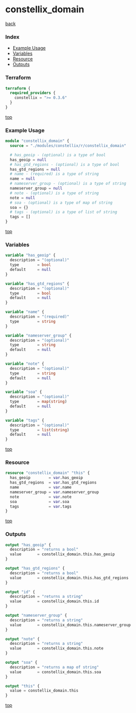 # constellix_domain

[back](../constellix.md)

### Index

- [Example Usage](#example-usage)
- [Variables](#variables)
- [Resource](#resource)
- [Outputs](#outputs)

### Terraform

```terraform
terraform {
  required_providers {
    constellix = ">= 0.3.6"
  }
}
```

[top](#index)

### Example Usage

```terraform
module "constellix_domain" {
  source = "./modules/constellix/r/constellix_domain"

  # has_geoip - (optional) is a type of bool
  has_geoip = null
  # has_gtd_regions - (optional) is a type of bool
  has_gtd_regions = null
  # name - (required) is a type of string
  name = null
  # nameserver_group - (optional) is a type of string
  nameserver_group = null
  # note - (optional) is a type of string
  note = null
  # soa - (optional) is a type of map of string
  soa = {}
  # tags - (optional) is a type of list of string
  tags = []
}
```

[top](#index)

### Variables

```terraform
variable "has_geoip" {
  description = "(optional)"
  type        = bool
  default     = null
}

variable "has_gtd_regions" {
  description = "(optional)"
  type        = bool
  default     = null
}

variable "name" {
  description = "(required)"
  type        = string
}

variable "nameserver_group" {
  description = "(optional)"
  type        = string
  default     = null
}

variable "note" {
  description = "(optional)"
  type        = string
  default     = null
}

variable "soa" {
  description = "(optional)"
  type        = map(string)
  default     = null
}

variable "tags" {
  description = "(optional)"
  type        = list(string)
  default     = null
}
```

[top](#index)

### Resource

```terraform
resource "constellix_domain" "this" {
  has_geoip        = var.has_geoip
  has_gtd_regions  = var.has_gtd_regions
  name             = var.name
  nameserver_group = var.nameserver_group
  note             = var.note
  soa              = var.soa
  tags             = var.tags
}
```

[top](#index)

### Outputs

```terraform
output "has_geoip" {
  description = "returns a bool"
  value       = constellix_domain.this.has_geoip
}

output "has_gtd_regions" {
  description = "returns a bool"
  value       = constellix_domain.this.has_gtd_regions
}

output "id" {
  description = "returns a string"
  value       = constellix_domain.this.id
}

output "nameserver_group" {
  description = "returns a string"
  value       = constellix_domain.this.nameserver_group
}

output "note" {
  description = "returns a string"
  value       = constellix_domain.this.note
}

output "soa" {
  description = "returns a map of string"
  value       = constellix_domain.this.soa
}

output "this" {
  value = constellix_domain.this
}
```

[top](#index)